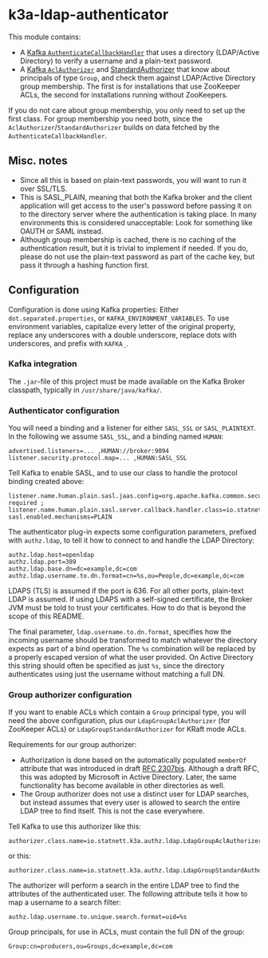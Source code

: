 # k3a-ldap-authenticator

This module contains:

* A [Kafka
  `AuthenticateCallbackHandler`](src/main/java/io/statnett/k3a/authz/ldap/LdapAuthenticateCallbackHandler.java)
  that uses a directory (LDAP/Active Directory) to verify a username
  and a plain-text password.
* A [Kafka
  `AclAuthorizer`](src/main/java/io/statnett/k3a/authz/ldap/LdapGroupAclAuthorizer.java)
  and
  [StandardAuthorizer](src/main/java/io/statnett/k3a/authz/ldap/LdapGroupStandardAuthorizer.java)
  that know about principals of type `Group`, and check them against
  LDAP/Active Directory group membership. The first is for
  installations that use ZooKeeper ACLs, the second for installations
  running without ZooKeepers.

If you do not care about group membership, you only need to set up the
first class. For group membership you need both, since the
`AclAuthorizer`/`StandardAuthorizer` builds on data fetched by the
`AuthenticateCallbackHandler`.

## Misc. notes

* Since all this is based on plain-text passwords, you will want to
  run it over SSL/TLS.
* This is SASL_PLAIN, meaning that both the Kafka broker and the
  client application will get access to the user's password before
  passing it on to the directory server where the authentication is
  taking place. In many environments this is considered unacceptable:
  Look for something like OAUTH or SAML instead.
* Although group membership is cached, there is no caching of the
  authentication result, but it is trivial to implement if needed. If
  you do, please do not use the plain-text password as part of the
  cache key, but pass it through a hashing function first.

## Configuration
  
Configuration is done using Kafka properties: Either
`dot.separated.properties`, or `KAFKA_ENVIRONMENT_VARIABLES`. To use
environment variables, capitalize every letter of the original
property, replace any underscores with a double underscore, replace
dots with underscores, and prefix with `KAFKA_`.

### Kafka integration

The `.jar`-file of this project must be made available on the Kafka
Broker classpath, typically in `/usr/share/java/kafka/`.

### Authenticator configuration

You will need a binding and a listener for either `SASL_SSL` or
`SASL_PLAINTEXT`. In the following we assume `SASL_SSL`, and a binding
named `HUMAN`:

```properties
advertised.listeners=... ,HUMAN://broker:9094
listener.security.protocol.map=... ,HUMAN:SASL_SSL
```

Tell Kafka to enable SASL, and to use our class to handle the protocol
binding created above:

```properties
listener.name.human.plain.sasl.jaas.config=org.apache.kafka.common.security.plain.PlainLoginModule required ;
listener.name.human.plain.sasl.server.callback.handler.class=io.statnett.k3a.authz.ldap.LdapAuthenticateCallbackHandler
sasl.enabled.mechanisms=PLAIN
```

The authenticator plug-in expects some configuration parameters,
prefixed with `authz.ldap`, to tell it how to connect to and handle
the LDAP Directory:

```properties
authz.ldap.host=openldap
authz.ldap.port=389
authz.ldap.base.dn=dc=example,dc=com
authz.ldap.username.to.dn.format=cn=%s,ou=People,dc=example,dc=com
```

LDAPS (TLS) is assumed if the port is 636. For all other ports,
plain-text LDAP is assumed. If using LDAPS with a self-signed
certificate, the Broker JVM must be told to trust your
certificates. How to do that is beyond the scope of this README.

The final parameter, `ldap.username.to.dn.format`, specifies how the
incoming username should be transformed to match whatever the
directory expects as part of a bind operation. The `%s` combination
will be replaced by a properly escaped version of what the user
provided. On Active Directory this string should often be specified as
just `%s`, since the directory authenticates using just the username
without matching a full DN.

### Group authorizer configuration

If you want to enable ACLs which contain a `Group` principal type, you
will need the above configuration, plus our `LdapGroupAclAuthorizer`
(for ZooKeeper ACLs) or `LdapGroupStandardAuthorizer` for KRaft mode
ACLs.

Requirements for our group authorizer:

* Authorization is done based on the automatically populated
  `memberOf` attribute that was introduced in draft [RFC
  2307bis](https://tools.ietf.org/id/draft-howard-rfc2307bis-01.txt).
  Although a draft RFC, this was adopted by Microsoft in Active
  Directory. Later, the same functionality has become available in
  other directories as well.
* The Group authorizer does not use a distinct user for LDAP searches,
  but instead assumes that every user is allowed to search the entire
  LDAP tree to find itself. This is not the case everywhere.

Tell Kafka to use this authorizer like this:

```properties
authorizer.class.name=io.statnett.k3a.authz.ldap.LdapGroupAclAuthorizer
```

or this:

```properties
authorizer.class.name=io.statnett.k3a.authz.ldap.LdapGroupStandardAuthorizer
```

The authorizer will perform a search in the entire LDAP tree to find
the attributes of the authenticated user. The following attribute
tells it how to map a username to a search filter:

```properties
authz.ldap.username.to.unique.search.format=uid=%s
```

Group principals, for use in ACLs, must contain the full DN of the
group:

```text
Group:cn=producers,ou=Groups,dc=example,dc=com
```
